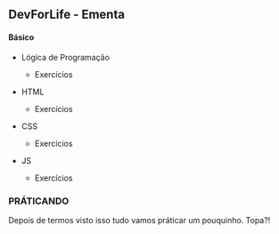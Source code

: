 ## DevForLife -  Ementa

#### Básico 

- Lógica de Programação
	- Exercícios

- HTML
	- Exercícios

- CSS
	- Exercícios
- JS
	- Exercícios
  
### PRÁTICANDO

<p>Depois de termos visto isso tudo vamos práticar um pouquinho. Topa?!</p>




